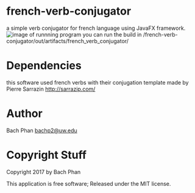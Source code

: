 # french-verb-conjugator
a simple verb conjugator for french language using JavaFX framework.
![image of runnning program]("https://github.com/bachp2/french-verb-conjugator/blob/master/screenshot/Capture.PNG)
you can run the build in /french-verb-conjugator/out/artifacts/french_verb_conjugator/
# Dependencies
this software used french verbs with their conjugation template made by Pierre Sarrazin <http://sarrazip.com/>
# Author
Bach Phan bachp2@uw.edu
# Copyright Stuff
Copyright 2017 by Bach Phan

This application is free software; Released under the MIT license.
